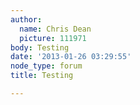 ```yaml
---
author:
  name: Chris Dean
  picture: 111971
body: Testing
date: '2013-01-26 03:29:55'
node_type: forum
title: Testing

---
```

